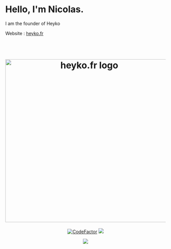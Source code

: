# Hello, I'm Nicolas.

I am the founder of Heyko

Website : <a href="https://heyko.fr/">heyko.fr</a>


<h1 align="center">
  <br>
  <img src="https://heyko.fr/img/heyko.png" alt="heyko.fr logo" width="512">
  <br>
</h1>

<p align="center">
  <a href="https://www.codefactor.io/repository/github/heyko-studio/heyko.fr"><img src="https://www.codefactor.io/repository/github/heyko-studio/heyko.fr/badge?s=f070eb6465e93f3e8f483111883e8538c66d3bc8" alt="CodeFactor" /></a>
    <a href="https://discord.gg/4Qk5kBT9UX" alt="discord">
        <img src="https://img.shields.io/discord/655099662424080384?label=chat&logo=discord"/>
    </a>
</p>

<p align="center">
  <img align="center" src="https://github-readme-stats.vercel.app/api?username=Marchand-Nicolas&show_icons=true&title_color=ffffff&text_color=ffffff&bg_color=35,50A0E8,7CD8FF&hide_border=true&count_private=true" >
</p>
